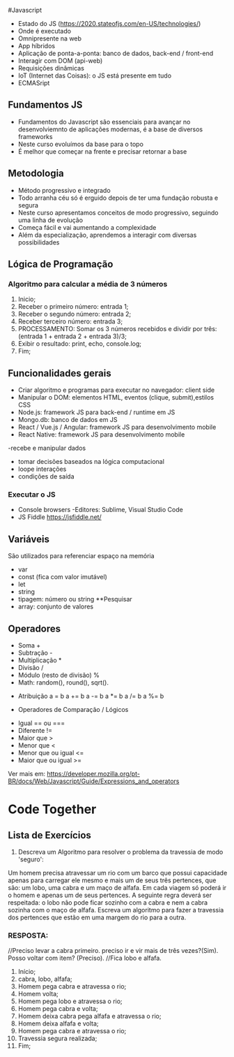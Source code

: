 #Javascript
- Estado do JS (https://2020.stateofjs.com/en-US/technologies/)
- Onde  é executado
- Omnipresente na web
- App híbridos
- Aplicação de ponta-a-ponta: banco de dados, back-end / front-end
- Interagir com DOM (api-web)
- Requisições dinâmicas
- IoT (Internet das Coisas): o JS está presente em tudo
- ECMASript

## Fundamentos JS
- Fundamentos do Javascript são essenciais para avançar no desenvolviemnto de aplicações modernas, é a base de diversos frameworks
- Neste curso evoluímos da base para o topo
- É melhor que começar na frente e precisar retornar a base

## Metodologia
- Método progressivo e integrado
- Todo arranha céu só é erguido depois de ter uma fundação robusta e segura
- Neste curso apresentamos conceitos de modo progressivo, seguindo uma linha de evolução
- Começa fácil e vai aumentando a complexidade
- Além da especialização, aprendemos a interagir com diversas possibilidades

## Lógica de Programação

### Algoritmo para calcular a média de 3 números
1. Inicio;
2. Receber o primeiro número: entrada 1;
3. Receber o segundo número: entrada 2;
4. Receber terceiro número: entrada 3;
5. PROCESSAMENTO: Somar os 3 números recebidos e dividir por três: (entrada 1 + entrada 2 + entrada 3)/3;
6. Exibir o resultado: print, echo, console.log;
7. Fim;

## Funcionalidades gerais
- Criar algoritmo e programas para executar no navegador: client side
- Manipular o DOM: elementos HTML, eventos (clique, submit),estilos CSS
 - Node.js: framework JS para back-end / runtime em JS
- Mongo.db: banco de dados em JS
- React / Vue.js / Angular: framework JS para desenvolvimento mobile
- React Native: framework JS para desenvolvimento mobile


-recebe e manipular dados
- tomar decisões baseados na lógica computacional
- loope interações
- condições de saída

### Executar o JS
- Console browsers
-Editores: Sublime, Visual Studio Code
- JS Fiddle https://jsfiddle.net/

## Variáveis
São utilizados para referenciar espaço na memória

- var
- const (fica com valor imutável)
- let
- string
- tipagem: número ou string **Pesquisar
- array: conjunto de valores

## Operadores
- Soma +
- Subtração -
- Multiplicação *
- Divisão /
- Módulo (resto de divisão) %
- Math: random(), round(), sqrt().

* Atribuição
a = b
a += b
a -= b
a *= b
a /= b
a %= b

* Operadores de Comparação / Lógicos
- Igual == ou ===
- Diferente !=
- Maior que >
- Menor que <
- Menor que ou igual <=
- Maior que ou igual >=

Ver mais em:
https://developer.mozilla.org/pt-BR/docs/Web/Javascript/Guide/Expressions_and_operators

# Code Together

## Lista de Exercícios

1. Descreva um Algoritmo para resolver o problema da travessia de modo 'seguro':

Um homem precisa atravessar um rio com um barco que possui capacidade apenas para carregar ele mesmo e mais um de seus três pertences, que são: um lobo, uma cabra e um maço de alfafa. Em cada viagem só poderá ir o homem e apenas um de seus pertences. A seguinte regra deverá ser respeitada: o lobo não pode ficar sozinho com a cabra e nem a cabra sozinha com o maço de alfafa. Escreva um algoritmo para fazer a travessia dos pertences que estão em uma margem do rio para a outra.

### RESPOSTA:
//Preciso levar a cabra primeiro. preciso ir e vir mais de três vezes?(Sim). Posso voltar com item? (Preciso).
//Fica lobo e alfafa.

01. Início;
02. cabra, lobo, alfafa;
03. Homem pega cabra e atravessa o rio; 
04. Homem volta;
05. Homem pega lobo e atravessa o rio;
06. Homem pega cabra e volta;
07. Homem deixa cabra pega alfafa e atravessa o rio;
08. Homem deixa alfafa e volta; 
09. Homem pega cabra e atravessa o rio;
10. Travessia segura realizada;
11. Fim;

